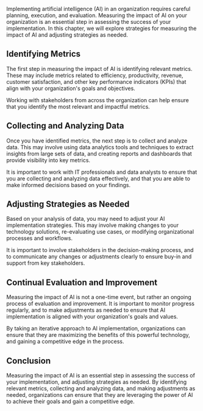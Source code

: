 
Implementing artificial intelligence (AI) in an organization requires careful planning, execution, and evaluation. Measuring the impact of AI on your organization is an essential step in assessing the success of your implementation. In this chapter, we will explore strategies for measuring the impact of AI and adjusting strategies as needed.

Identifying Metrics
-------------------

The first step in measuring the impact of AI is identifying relevant metrics. These may include metrics related to efficiency, productivity, revenue, customer satisfaction, and other key performance indicators (KPIs) that align with your organization's goals and objectives.

Working with stakeholders from across the organization can help ensure that you identify the most relevant and impactful metrics.

Collecting and Analyzing Data
-----------------------------

Once you have identified metrics, the next step is to collect and analyze data. This may involve using data analytics tools and techniques to extract insights from large sets of data, and creating reports and dashboards that provide visibility into key metrics.

It is important to work with IT professionals and data analysts to ensure that you are collecting and analyzing data effectively, and that you are able to make informed decisions based on your findings.

Adjusting Strategies as Needed
------------------------------

Based on your analysis of data, you may need to adjust your AI implementation strategies. This may involve making changes to your technology solutions, re-evaluating use cases, or modifying organizational processes and workflows.

It is important to involve stakeholders in the decision-making process, and to communicate any changes or adjustments clearly to ensure buy-in and support from key stakeholders.

Continual Evaluation and Improvement
------------------------------------

Measuring the impact of AI is not a one-time event, but rather an ongoing process of evaluation and improvement. It is important to monitor progress regularly, and to make adjustments as needed to ensure that AI implementation is aligned with your organization's goals and values.

By taking an iterative approach to AI implementation, organizations can ensure that they are maximizing the benefits of this powerful technology, and gaining a competitive edge in the process.

Conclusion
----------

Measuring the impact of AI is an essential step in assessing the success of your implementation, and adjusting strategies as needed. By identifying relevant metrics, collecting and analyzing data, and making adjustments as needed, organizations can ensure that they are leveraging the power of AI to achieve their goals and gain a competitive edge.
